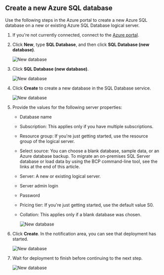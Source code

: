 
<!--
includes/sql-database-create-new-database-portal.md

Latest Freshness check:  2016-04-11 , carlrab.

As of circa 2016-04-11, the following topics might include this include:
articles/sql-database/sql-database-get-started-tutorial.md

-->
## <a name="create-a-new-azure-sql-database"></a>Create a new Azure SQL database
Use the following steps in the Azure portal to create a new Azure SQL database on a new or existing Azure SQL Database logical server.

1. If you're not currently connected, connect to the [Azure portal](http://portal.azure.com).
2. Click **New**, type **SQL Database**, and then click **SQL Database (new database)**.
   
     ![New database](https://docstestmedia1.blob.core.windows.net/azure-media/includes/media/sql-database-create-new-database-portal/sql-database-create-new-database-portal-1.png)
3. Click **SQL Database (new database)**.
   
     ![New database](https://docstestmedia1.blob.core.windows.net/azure-media/includes/media/sql-database-create-new-database-portal/sql-database-create-new-database-portal-2.png)
4. Click **Create** to create a new database in the SQL Database service.
   
     ![New database](https://docstestmedia1.blob.core.windows.net/azure-media/includes/media/sql-database-create-new-database-portal/sql-database-create-new-database-portal-3.png)
5. Provide the values for the following server properties:
   
   * Database name
   * Subscription: This applies only if you have multiple subscriptions.
   * Resource group: If you're just getting started, use the resource group of the logical server.
   * Select source: You can choose a blank database, sample data, or an Azure database backup. To migrate an on-premises SQL Server database or load data by using the BCP command-line tool, see the links at the end of this article.
   * Server: A new or existing logical server.
   * Server admin login
   * Password
   * Pricing tier: If you're just getting started, use the default value S0.
   * Collation: This applies only if a blank database was chosen.
     
        ![New database](https://docstestmedia1.blob.core.windows.net/azure-media/includes/media/sql-database-create-new-database-portal/sql-database-create-new-database-portal-4.png)
6. Click **Create**. In the notification area, you can see that deployment has started.
   
    ![New database](https://docstestmedia1.blob.core.windows.net/azure-media/includes/media/sql-database-create-new-database-portal/sql-database-create-new-database-portal-5.png)
7. Wait for deployment to finish before continuing to the next step.
   
     ![New database](https://docstestmedia1.blob.core.windows.net/azure-media/includes/media/sql-database-create-new-database-portal/sql-database-create-new-database-portal-6.png)







